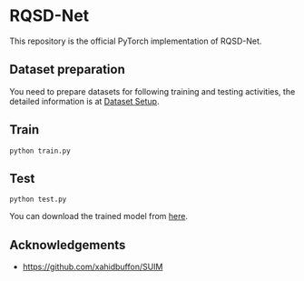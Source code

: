 # RQSD-Net
This repository is the official PyTorch implementation of RQSD-Net.
## Dataset preparation 
You need to prepare datasets for following training and testing activities, the detailed information is at [Dataset Setup](data/readme.md).

## Train
``` 
python train.py
```
## Test
```
python test.py
```
You can download the trained model from [here](https://drive.google.com/file/d/1vbY4GZ5-AwVKouDFHvFj9nL-grnIB2d3/view?usp=sharing).


## Acknowledgements
- https://github.com/xahidbuffon/SUIM

